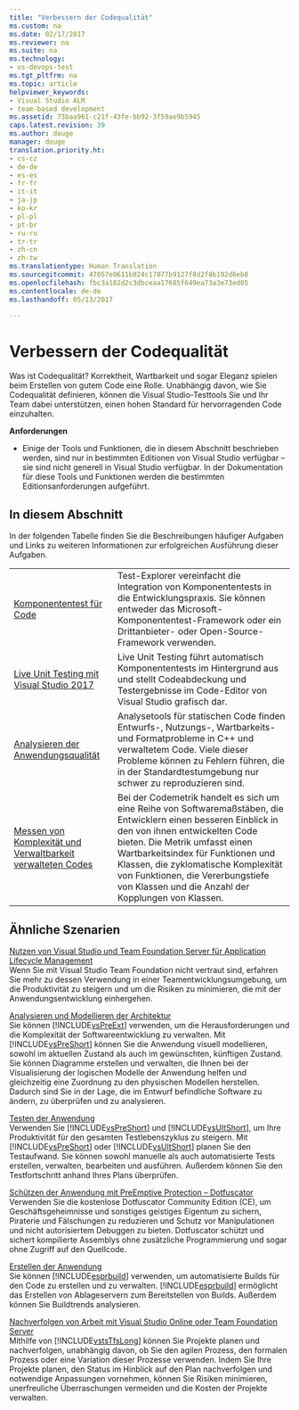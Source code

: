 ```yaml
---
title: "Verbessern der Codequalität"
ms.custom: na
ms.date: 02/17/2017
ms.reviewer: na
ms.suite: na
ms.technology:
- vs-devops-test
ms.tgt_pltfrm: na
ms.topic: article
helpviewer_keywords:
- Visual Studio ALM
- team-based development
ms.assetid: 73baa961-c21f-43fe-bb92-3f59ae9b5945
caps.latest.revision: 39
ms.author: douge
manager: douge
translation.priority.ht:
- cs-cz
- de-de
- es-es
- fr-fr
- it-it
- ja-jp
- ko-kr
- pl-pl
- pt-br
- ru-ru
- tr-tr
- zh-cn
- zh-tw
ms.translationtype: Human Translation
ms.sourcegitcommit: 47057e9611b824c17077b9127f8d2f8b192d6eb8
ms.openlocfilehash: fbc3a182d2c3dbceaa17685f649ea73a3e73ed85
ms.contentlocale: de-de
ms.lasthandoff: 05/13/2017

---
```

# <a name="improve-code-quality"></a>Verbessern der Codequalität
Was ist Codequalität? Korrektheit, Wartbarkeit und sogar Eleganz spielen beim Erstellen von gutem Code eine Rolle. Unabhängig davon, wie Sie Codequalität definieren, können die Visual Studio-Testtools Sie und Ihr Team dabei unterstützen, einen hohen Standard für hervorragenden Code einzuhalten.  
  
 **Anforderungen**  
  
-   Einige der Tools und Funktionen, die in diesem Abschnitt beschrieben werden, sind nur in bestimmten Editionen von Visual Studio verfügbar – sie sind nicht generell in Visual Studio verfügbar. In der Dokumentation für diese Tools und Funktionen werden die bestimmten Editionsanforderungen aufgeführt.  
  
## <a name="in-this-section"></a>In diesem Abschnitt  
 In der folgenden Tabelle finden Sie die Beschreibungen häufiger Aufgaben und Links zu weiteren Informationen zur erfolgreichen Ausführung dieser Aufgaben.  
  
|||  
|-|-|  
|[Komponententest für Code](../test/unit-test-your-code.md)|Test-Explorer vereinfacht die Integration von Komponententests in die Entwicklungspraxis. Sie können entweder das Microsoft-Komponententest-Framework oder ein Drittanbieter- oder Open-Source-Framework verwenden.|  
|[Live Unit Testing mit Visual Studio 2017](../test/live-unit-testing.md)|Live Unit Testing führt automatisch Komponententests im Hintergrund aus und stellt Codeabdeckung und Testergebnisse im Code-Editor von Visual Studio grafisch dar.|  
|[Analysieren der Anwendungsqualität](../code-quality/analyzing-application-quality-by-using-code-analysis-tools.md)|Analysetools für statischen Code finden Entwurfs-, Nutzungs-, Wartbarkeits- und Formatprobleme in C++ und verwaltetem Code. Viele dieser Probleme können zu Fehlern führen, die in der Standardtestumgebung nur schwer zu reproduzieren sind.|  
|[Messen von Komplexität und Verwaltbarkeit verwalteten Codes](../code-quality/measuring-complexity-and-maintainability-of-managed-code.md)|Bei der Codemetrik handelt es sich um eine Reihe von Softwaremaßstäben, die Entwicklern einen besseren Einblick in den von ihnen entwickelten Code bieten. Die Metrik umfasst einen Wartbarkeitsindex für Funktionen und Klassen, die zyklomatische Komplexität von Funktionen, die Vererbungstiefe von Klassen und die Anzahl der Kopplungen von Klassen.|  
  
## <a name="related-scenarios"></a>Ähnliche Szenarien  
 [Nutzen von Visual Studio und Team Foundation Server für Application Lifecycle Management](assetId:///7ae9182f-4762-4bd3-b238-39ce987932e5)  
 Wenn Sie mit Visual Studio Team Foundation nicht vertraut sind, erfahren Sie mehr zu dessen Verwendung in einer Teamentwicklungsumgebung, um die Produktivität zu steigern und um die Risiken zu minimieren, die mit der Anwendungsentwicklung einhergehen.  
  
 [Analysieren und Modellieren der Architektur](../modeling/analyze-and-model-your-architecture.md)  
 Sie können [!INCLUDE[vsPreExt](../test/includes/vspreext_md.md)] verwenden, um die Herausforderungen und die Komplexität der Softwareentwicklung zu verwalten. Mit [!INCLUDE[vsPreShort](../test/includes/vspreshort_md.md)] können Sie die Anwendung visuell modellieren, sowohl im aktuellen Zustand als auch im gewünschten, künftigen Zustand. Sie können Diagramme erstellen und verwalten, die Ihnen bei der Visualisierung der logischen Modelle der Anwendung helfen und gleichzeitig eine Zuordnung zu den physischen Modellen herstellen. Dadurch sind Sie in der Lage, die im Entwurf befindliche Software zu ändern, zu überprüfen und zu analysieren.  
  
 [Testen der Anwendung](https://www.visualstudio.com/docs/test/overview)  
 Verwenden Sie [!INCLUDE[vsPreShort](../test/includes/vspreshort_md.md)] und [!INCLUDE[vsUltShort](../test/includes/vsultshort_md.md)], um Ihre Produktivität für den gesamten Testlebenszyklus zu steigern. Mit [!INCLUDE[vsPreShort](../test/includes/vspreshort_md.md)] oder [!INCLUDE[vsUltShort](../test/includes/vsultshort_md.md)] planen Sie den Testaufwand. Sie können sowohl manuelle als auch automatisierte Tests erstellen, verwalten, bearbeiten und ausführen. Außerdem können Sie den Testfortschritt anhand Ihres Plans überprüfen.  
  
 [Schützen der Anwendung mit PreEmptive Protection – Dotfuscator](../ide/dotfuscator/index.md)  
 Verwenden Sie die kostenlose Dotfuscator Community Edition (CE), um Geschäftsgeheimnisse und sonstiges geistiges Eigentum zu sichern, Piraterie und Fälschungen zu reduzieren und Schutz vor Manipulationen und nicht autorisiertem Debuggen zu bieten.  Dotfuscator schützt und sichert kompilierte Assemblys ohne zusätzliche Programmierung und sogar ohne Zugriff auf den Quellcode.
  
 [Erstellen der Anwendung](https://www.visualstudio.com/docs/build/overview)  
 Sie können [!INCLUDE[esprbuild](../test/includes/esprbuild_md.md)] verwenden, um automatisierte Builds für den Code zu erstellen und zu verwalten. [!INCLUDE[esprbuild](../test/includes/esprbuild_md.md)] ermöglicht das Erstellen von Ablageservern zum Bereitstellen von Builds. Außerdem können Sie Buildtrends analysieren.  
  
 [Nachverfolgen von Arbeit mit Visual Studio Online oder Team Foundation Server](https://www.visualstudio.com/docs/work/overview)  
 Mithilfe von [!INCLUDE[vstsTfsLong](../test/includes/vststfslong_md.md)] können Sie Projekte planen und nachverfolgen, unabhängig davon, ob Sie den agilen Prozess, den formalen Prozess oder eine Variation dieser Prozesse verwenden. Indem Sie Ihre Projekte planen, den Status im Hinblick auf den Plan nachverfolgen und notwendige Anpassungen vornehmen, können Sie Risiken minimieren, unerfreuliche Überraschungen vermeiden und die Kosten der Projekte verwalten.

